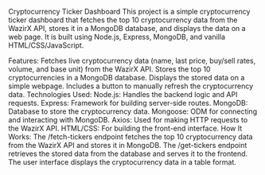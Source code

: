 Cryptocurrency Ticker Dashboard
This project is a simple cryptocurrency ticker dashboard that fetches the top 10 cryptocurrency data from the WazirX API, stores it in a MongoDB database, and displays the data on a web page. It is built using Node.js, Express, MongoDB, and vanilla HTML/CSS/JavaScript.

Features:
Fetches live cryptocurrency data (name, last price, buy/sell rates, volume, and base unit) from the WazirX API.
Stores the top 10 cryptocurrencies in a MongoDB database.
Displays the stored data on a simple webpage.
Includes a button to manually refresh the cryptocurrency data.
Technologies Used:
Node.js: Handles the backend logic and API requests.
Express: Framework for building server-side routes.
MongoDB: Database to store the cryptocurrency data.
Mongoose: ODM for connecting and interacting with MongoDB.
Axios: Used for making HTTP requests to the WazirX API.
HTML/CSS: For building the front-end interface.
How It Works:
The /fetch-tickers endpoint fetches the top 10 cryptocurrency data from the WazirX API and stores it in MongoDB.
The /get-tickers endpoint retrieves the stored data from the database and serves it to the frontend.
The user interface displays the cryptocurrency data in a table format.
